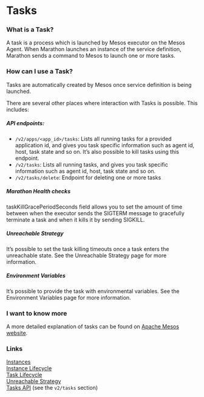 # Tasks

### What is a Task?

A task is a process which is launched by Mesos executor on the Mesos Agent. When Marathon launches an instance of the service definition, Marathon sends a command to Mesos to launch one or more tasks.

### How can I use a Task?
Tasks are automatically created by Mesos once service definition is being launched.

There are several other places where interaction with Tasks is possible. This includes:

##### API endpoints:
 * `/v2/apps/<app_id>/tasks`: Lists all running tasks for a provided application id, and gives you task specific information such as agent id, host, task state and so on. It’s also possible to kill tasks using this endpoint.
 * `/v2/tasks`: Lists all running tasks, and gives you task specific information such as agent id, host, task state and so on.
 * `/v2/tasks/delete`: Endpoint for deleting one or more tasks

##### Marathon Health checks
taskKillGracePeriodSeconds field allows you to set the amount of time between when the executor sends the SIGTERM message to gracefully terminate a task and when it kills it by sending SIGKILL.

##### Unreachable Strategy
It’s possible to set the task killing timeouts once a task enters the unreachable state. See the Unreachable Strategy page for more information.

##### Environment Variables
It’s possible to provide the task with environmental variables. See the Environment Variables page for more information.

### I want to know more
A more detailed explanation of tasks can be found on [Apache Mesos website](http://mesos.apache.org/documentation/latest/).

### Links
[Instances](instances.md)  
[Instance Lifecycle](instance-lifecycle.md)  
[Task Lifecycle](task-lifecycle.md)  
[Unreachable Strategy](unreachable-strategy.md)  
[Tasks API](http://mesosphere.github.io/marathon/api-console/index.html) (see the `v2/tasks` section)

